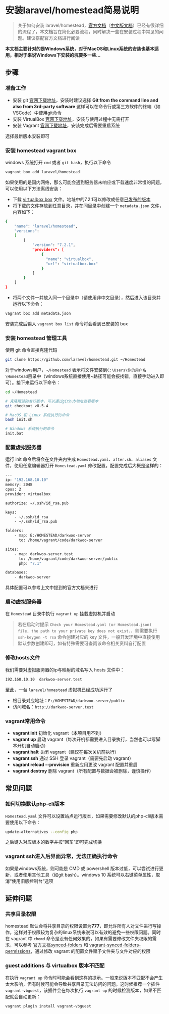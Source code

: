# 安装laravel/homestead简易说明
> 关于如何安装 laravel/homestead，[官方文档](https://laravel.com/docs/5.8/homestead)（[中文版文档](https://learnku.com/docs/laravel/5.8/homestead/)）已经有很详细的流程了，本文档旨在简化必要流程，同时解决一些在安装过程中常见的问题。建议搭配官方文档进行阅读

**本文档主要针对的是Windows系统，对于MacOS和Linux系统的安装也基本适用，相对于来说Windows下安装的坑要多一些...**

## 步骤
### 准备工作
* 安装 git [官网下载地址](https://git-scm.com/download/win)，安装时建议选择 **Git from the command line and also from 3rd-party software** 这样可以在命令行或第三方软件的终端（如VSCode）中使用git命令
* 安装 VirtualBox [官网下载地址](https://www.virtualbox.org/wiki/Downloads)，安装与使用过程中无需打开
* 安装 Vagrant [官网下载地址](https://www.vagrantup.com/downloads.html)，安装完成后需要重启系统

选择最新版本安装即可
### 安装 homestead vagrant box
windows 系统打开 ``` cmd ``` 或者 ``` git bash ```，执行以下命令
```bash
vagrant box add laravel/homestead
```
如果使用的是国内网络，那么可能会遇到服务器未响应或下载速度非常慢的问题，可以使用以下方法离线安装：

* 下载 [virtualbox.box](https://vagrantcloud.com/laravel/boxes/homestead/versions/7.2.1/providers/virtualbox.box) 文件。地址中的7.2.1可以修改成任意[已发布的版本](https://app.vagrantup.com/laravel/boxes/homestead)
* 将下载的文件存放到任意目录，并在同目录中创建一个 ```metadata.json``` 文件，内容如下：

```bash
{
    "name": "laravel/homestead",
    "versions": 
    [
        {
            "version": "7.2.1",
            "providers": [
                {
                  "name": "virtualbox",
                  "url": "virtualbox.box"
                }
            ]
        }
    ]
}
```
* 将两个文件一并放入同一个目录中（请使用非中文目录），然后进入该目录并运行以下命令：
```bash
vagrant box add metadata.json
```

安装完成后输入 ``` vagrant box list ``` 命令将会看到已安装的 box

### 安装 homestead 管理工具
使用 git 命令直接克隆代码
```bash
git clone https://github.com/laravel/homestead.git ~/Homestead
```
对于windows用户，```~/Homestead``` 表示将文件安装到```C:\Users\你的用户名\Homestead```目录中（windows系统直接使用~路径可能会报找错，直接手动进入即可）。接下来运行以下命令：
```bash
cd ~/Homestead

# 克隆期望的发行版本，可以通过github地址查看版本
git checkout v8.5.4

# MacOS 和 Linux 系统执行的命令
bash init.sh

# Windows 系统执行的命令
init.bat
```

### 配置虚拟服务器
运行 init 命令后将会在文件夹内生成 ```Homestead.yaml```、```after.sh```、```aliases``` 文件，使用任意编辑器打开 ```Homestead.yaml``` 修改配置。配置完成后大概是这样的：
```bash
---
ip: "192.168.10.10"
memory: 2048
cpus: 2
provider: virtualbox

authorize: ~/.ssh/id_rsa.pub

keys:
    - ~/.ssh/id_rsa
    - ~/.ssh/id_rsa.pub

folders:
    - map: E:/HOMESTEAD/darkwoo-server
      to: /home/vagrant/code/darkwoo-server

sites:
    - map: darkwoo-server.test
      to: /home/vagrant/code/darkwoo-server/public
      php: "7.1"

databases:
    - darkwoo-server
```

具体配置可以参考上文中提到的官方文档来进行

### 启动虚拟服务器
在 ```Homestead``` 目录中执行 ```vagrant up``` 挂载虚拟机并启动
> 若在启动时提示 ```Check your Homestead.yaml (or Homestead.json) file, the path to your private key does not exist.```，则需要执行 ```ssh-keygen -t rsa``` 命令创建对应的 key 文件，一般开发环境中直接使用默认参数创建即可，如有特殊需要可查阅该命令相关资料自行配置

### 修改hosts文件
我们需要对虚拟服务器的ip与映射的域名写入 hosts 文件中：
```bash
192.168.10.10  darkwoo-server.test
```

至此，一台 ```laravel/homestead``` 虚拟机已经成功运行了
* 根目录对应地址：```E:/HOMESTEAD/darkwoo-server/public``` 
* 访问域名：```http://darkwoo-server.test```

### vagrant常用命令
* **vagrant init** 初始化 vagrant（本项目用不到）
* **vagrant up** 启动 vagrant（每次开机都需要进入目录执行，当然也可以写脚本开机自动启动）
* **vagrant halt** 关闭 vagrant（建议在每次关机前执行）
* **vagrant ssh** 通过 SSH 登录 vagrant（需要先启动 vagrant）
* **vagrant reload --provision** 重新应用更改 vagrant 配置并重启
* **vagrant destroy** 删除 vagrant（所有配置与数据会被删除，谨慎操作）

## 常见问题
### 如何切换默认php-cli版本
```Homestead.yaml``` 文件可以设置站点运行版本，如果需要修改默认的php-cli版本需要使用以下命令：
```bash
update-alternatives --config php
```
之后键入对应版本的数字并按“回车”即可完成切换

### vagrant ssh进入后界面异常，无法正确执行命令
如果是windows系统，则可能是 CMD 或 powershell 版本过低，可以尝试进行更新，或者使用其他工具（如git bash）。windows 10 系统可以右键菜单属性，取消“使用旧版控制台”选项

## 延伸问题
### 共享目录权限
homestead 默认会将共享目录的权限设置为**777**，即允许所有人对文件进行写操作，这样对于权限较为复杂的linux系统来说可以有效的避免一些权限问题。同时在 vagrant 中 ```chomd``` 命令是没有任何效果的，如果有需要修改文件夹权限的需求，可以参考 [官方文档synced-folders](https://www.vagrantup.com/docs/synced-folders/basic_usage.html) 和 [vagrant-synced-folders-permissions](https://jeremykendall.net/2013/08/09/vagrant-synced-folders-permissions/)，通过修改 vagrant 的配置文件赋予文件夹与文件对应的权限

### guest additions 与 virtualbox 版本不匹配
在执行 ```vagrant up``` 命令时可能会看到这样的提示。一般来说版本不匹配不会产生太大影响，但有时候可能会导致共享目录无法访问的问题。这时候推荐一个插件 ```vagrant-vbguest```，该插件会在每次执行 ```vagrant up``` 的时候检测版本，如果不匹配就会自动更新：
```bash
vagrant plugin install vagrant-vbguest
```